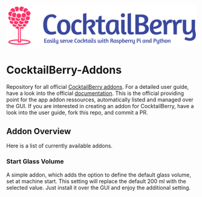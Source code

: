 <img src="https://raw.githubusercontent.com/AndreWohnsland/CocktailBerry/master/docs/pictures/CocktailBerry.svg" alt="CocktailBerry"/>

# CocktailBerry-Addons

Repository for all official [CocktailBerry addons](https://cocktailberry.readthedocs.io/).
For a detailed user guide, have a look into the official [documentation](https://cocktailberry.readthedocs.io/).
This is the official providing point for the app addon ressources, automatically listed and managed over the GUI.
If you are interested in creating an addon for CocktailBerry, have a look into the user guide, fork this repo, and commit a PR.

## Addon Overview

Here is a list of currently available addons.

### Start Glass Volume

A simple addon, which adds the option to define the default glass volume, set at machine start.
This setting will replace the default 200 ml with the selected value.
Just install it over the GUI and enjoy the additional setting.